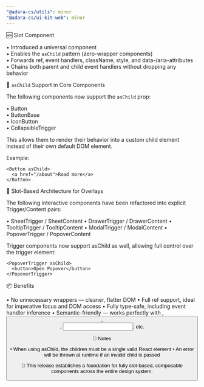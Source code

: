 ```yaml
---
"@adara-cs/utils": minor
"@adara-cs/ui-kit-web": minor
---
```


🆕 Slot Component

• Introduced a universal <Slot /> component  
• Enables the `asChild` pattern (zero-wrapper components)  
• Forwards ref, event handlers, className, style, and data-/aria-attributes  
• Chains both parent and child event handlers without dropping any behavior

🎯 `asChild` Support in Core Components

The following components now support the `asChild` prop:

• Button  
• ButtonBase  
• IconButton  
• CollapsibleTrigger

This allows them to render their behavior into a custom child element instead of their own default DOM element.

Example:

```tsx
<Button asChild>
  <a href="/about">Read more</a>
</Button>
```

🧱 Slot-Based Architecture for Overlays

The following interactive components have been refactored into explicit Trigger/Content pairs:

• SheetTrigger / SheetContent
• DrawerTrigger / DrawerContent
• TooltipTrigger / TooltipContent
• ModalTrigger / ModalContent
• PopoverTrigger / PopoverContent

Trigger components now support asChild as well, allowing full control over the trigger element:

```tsx
<PopoverTrigger asChild>
  <button>Open Popover</button>
</PopoverTrigger>
```

📦 Benefits

• No unnecessary wrappers — cleaner, flatter DOM
• Full ref support, ideal for imperative focus and DOM access
• Fully type-safe, including event handler inference
• Semantic-friendly — works perfectly with <a>, <button>, <form>, <input>, etc.

📌 Notes

• When using asChild, the children must be a single valid React element
• An error will be thrown at runtime if an invalid child is passed

🚀 This release establishes a foundation for fully slot-based, composable components across the entire design system.
